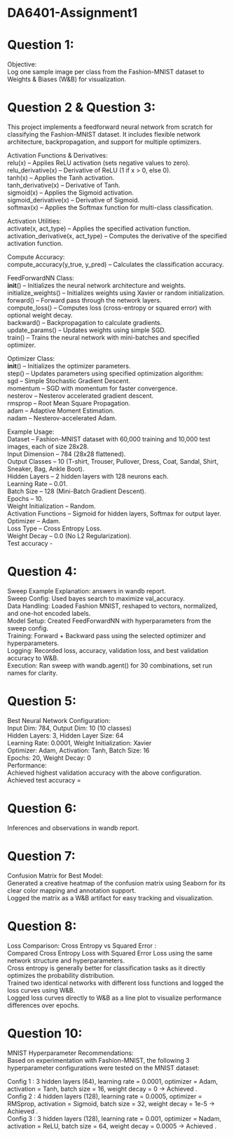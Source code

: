 # DA6401-Assignment1

# Question 1: <br>
Objective: <br>
Log one sample image per class from the Fashion-MNIST dataset to Weights & Biases (W&B) for visualization.

# Question 2 & Question 3: <br>
This project implements a feedforward neural network from scratch for classifying the Fashion-MNIST dataset. It includes flexible network architecture, backpropagation, and support for multiple optimizers. <br>

Activation Functions & Derivatives: <br>
relu(x) – Applies ReLU activation (sets negative values to zero).<br>
relu_derivative(x) – Derivative of ReLU (1 if x > 0, else 0).<br>
tanh(x) – Applies the Tanh activation.<br>
tanh_derivative(x) – Derivative of Tanh.<br>
sigmoid(x) – Applies the Sigmoid activation.<br>
sigmoid_derivative(x) – Derivative of Sigmoid.<br>
softmax(x) – Applies the Softmax function for multi-class classification.<br>

Activation Utilities: <br>
activate(x, act_type) – Applies the specified activation function.<br>
activation_derivative(x, act_type) – Computes the derivative of the specified activation function.<br>

Compute Accuracy: <br>
compute_accuracy(y_true, y_pred) – Calculates the classification accuracy.<br>

FeedForwardNN Class: <br>
__init__() – Initializes the neural network architecture and weights.<br>
initialize_weights() – Initializes weights using Xavier or random initialization.<br>
forward() – Forward pass through the network layers.<br>
compute_loss() – Computes loss (cross-entropy or squared error) with optional weight decay.<br>
backward() – Backpropagation to calculate gradients.<br>
update_params() – Updates weights using simple SGD.<br>
train() – Trains the neural network with mini-batches and specified optimizer.<br>

Optimizer Class: <br>
__init__() – Initializes the optimizer parameters.<br>
step() – Updates parameters using specified optimization algorithm:<br>
sgd – Simple Stochastic Gradient Descent.<br>
momentum – SGD with momentum for faster convergence.<br>
nesterov – Nesterov accelerated gradient descent.<br>
rmsprop – Root Mean Square Propagation.<br>
adam – Adaptive Moment Estimation.<br>
nadam – Nesterov-accelerated Adam.<br>

Example Usage: <br>
Dataset – Fashion-MNIST dataset with 60,000 training and 10,000 test images, each of size 28x28.<br>
Input Dimension – 784 (28x28 flattened).<br>
Output Classes – 10 (T-shirt, Trouser, Pullover, Dress, Coat, Sandal, Shirt, Sneaker, Bag, Ankle Boot).<br>
Hidden Layers – 2 hidden layers with 128 neurons each.<br>
Learning Rate – 0.01.<br>
Batch Size – 128 (Mini-Batch Gradient Descent).<br>
Epochs – 10.<br>
Weight Initialization – Random.<br>
Activation Functions – Sigmoid for hidden layers, Softmax for output layer.<br>
Optimizer – Adam.<br>
Loss Type – Cross Entropy Loss.<br>
Weight Decay – 0.0 (No L2 Regularization).<br>
Test accuracy -   <br>

# Question 4: <br>
Sweep Example Explanation: answers in wandb report. <br>
Sweep Config: Used bayes search to maximize val_accuracy. <br>
Data Handling: Loaded Fashion MNIST, reshaped to vectors, normalized, and one-hot encoded labels. <br>
Model Setup: Created FeedForwardNN with hyperparameters from the sweep config. <br>
Training: Forward + Backward pass using the selected optimizer and hyperparameters. <br>
Logging: Recorded loss, accuracy, validation loss, and best validation accuracy to W&B. <br>
Execution: Ran sweep with wandb.agent() for 30 combinations, set run names for clarity. <br>

# Question 5: <br>
Best Neural Network Configuration: <br>
Input Dim: 784, Output Dim: 10 (10 classes) <br>
Hidden Layers: 3, Hidden Layer Size: 64 <br>
Learning Rate: 0.0001, Weight Initialization: Xavier <br>
Optimizer: Adam, Activation: Tanh, Batch Size: 16 <br>
Epochs: 20, Weight Decay: 0 <br>
Performance: <br>
Achieved highest validation accuracy with the above configuration.
Achieved test accuracy =   <br>

# Question 6: <br>
Inferences and observations in wandb report. <br>

# Question 7: <br>
Confusion Matrix for Best Model: <br>
Generated a creative heatmap of the confusion matrix using Seaborn for its clear color mapping and annotation support. <br>
Logged the matrix as a W&B artifact for easy tracking and visualization. <br>

# Question 8: <br>
Loss Comparison: Cross Entropy vs Squared Error : <br>
Compared Cross Entropy Loss with Squared Error Loss using the same network structure and hyperparameters.<br>
Cross entropy is generally better for classification tasks as it directly optimizes the probability distribution.<br>
Trained two identical networks with different loss functions and logged the loss curves using W&B.<br>
Logged loss curves directly to W&B as a line plot to visualize performance differences over epochs.<br>

# Question 10: <br>
MNIST Hyperparameter Recommendations: <br>
Based on experimentation with Fashion-MNIST, the following 3 hyperparameter configurations were tested on the MNIST dataset:<br>

Config 1 : 3 hidden layers (64), learning rate = 0.0001, optimizer = Adam, activation = Tanh, batch size = 16, weight decay = 0 → Achieved .<br>
Config 2 : 4 hidden layers (128), learning rate = 0.0005, optimizer = RMSprop, activation = Sigmoid, batch size = 32, weight decay = 1e-5 → Achieved .<br>
Config 3 : 3 hidden layers (128), learning rate = 0.001, optimizer = Nadam, activation = ReLU, batch size = 64, weight decay = 0.0005 → Achieved .<br>



